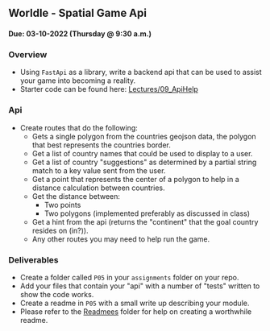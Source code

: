 ## Worldle - Spatial Game Api
#### Due: 03-10-2022 (Thursday @ 9:30 a.m.)


### Overview

- Using `FastApi` as a library, write a backend api that can be used to assist your game into becoming a reality. 
- Starter code can be found here: [Lectures/09_ApiHelp](../../Lectures/09_ApiHelp/)


### Api
- Create routes that do the following:
  - Gets a single polygon from the countries geojson data, the polygon that best represents the countries border.
  - Get a list of country names that could be used to display to a user.
  - Get a list of country "suggestions" as determined by a partial string match to a key value sent from the user.
  - Get a point that represents the center of a polygon to help in a distance calculation between countries.
  - Get the distance between:
    - Two points
    - Two polygons (implemented preferably as discussed in class)
  - Get a hint from the api (returns the "continent" that the goal country resides on (in?)). 
  - Any other routes you may need to help run the game.


### Deliverables

- Create a folder called `P05` in your `assignments` folder on your repo.
- Add your files that contain your "api" with a number of "tests" written to show the code works. 
- Create a readme in `P05` with a small write up describing your module. 
- Please refer to the [Readmees](../../Resources/02-Readmees/README.md) folder for help on creating a worthwhile readme.

